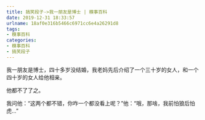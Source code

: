 ```yaml
---
title: 搞笑段子->我一朋友是博士 | 糗事百科
date: 2019-12-31 18:33:57
urlname: 18af0e316b5466c6971cc6e4a26291d8
tags: 
- 糗事百科
categories:
- 糗事百科
- 搞笑段子
---
```

我一朋友是博士，四十多岁没结婚，我老妈先后介绍了一个三十岁的女人，和一个四十岁的女人给他相亲。

他都不了了之。

我问他：“这两个都不错，你咋一个都没看上呢？”他：“哦，那啥，我前怕狼后怕虎...”


